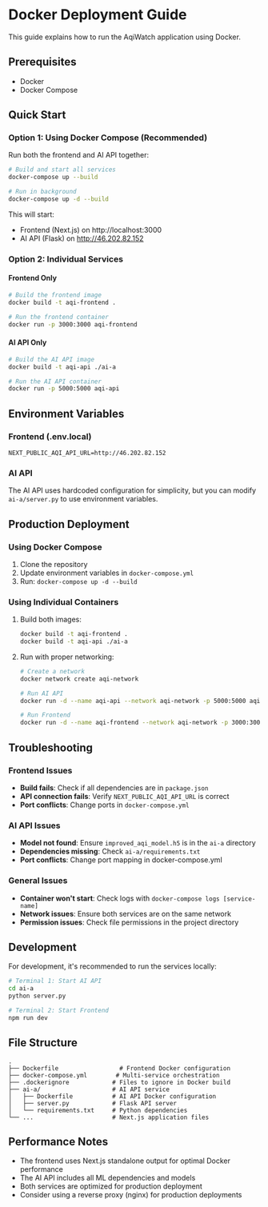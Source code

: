 # Docker Deployment Guide

This guide explains how to run the AqiWatch application using Docker.

## Prerequisites

- Docker
- Docker Compose

## Quick Start

### Option 1: Using Docker Compose (Recommended)

Run both the frontend and AI API together:

```bash
# Build and start all services
docker-compose up --build

# Run in background
docker-compose up -d --build
```

This will start:
- Frontend (Next.js) on http://localhost:3000
- AI API (Flask) on http://46.202.82.152

### Option 2: Individual Services

#### Frontend Only

```bash
# Build the frontend image
docker build -t aqi-frontend .

# Run the frontend container
docker run -p 3000:3000 aqi-frontend
```

#### AI API Only

```bash
# Build the AI API image
docker build -t aqi-api ./ai-a

# Run the AI API container
docker run -p 5000:5000 aqi-api
```

## Environment Variables

### Frontend (.env.local)

```env
NEXT_PUBLIC_AQI_API_URL=http://46.202.82.152
```

### AI API

The AI API uses hardcoded configuration for simplicity, but you can modify `ai-a/server.py` to use environment variables.

## Production Deployment

### Using Docker Compose

1. Clone the repository
2. Update environment variables in `docker-compose.yml`
3. Run: `docker-compose up -d --build`

### Using Individual Containers

1. Build both images:
   ```bash
   docker build -t aqi-frontend .
   docker build -t aqi-api ./ai-a
   ```

2. Run with proper networking:
   ```bash
   # Create a network
   docker network create aqi-network
   
   # Run AI API
   docker run -d --name aqi-api --network aqi-network -p 5000:5000 aqi-api
   
   # Run Frontend
   docker run -d --name aqi-frontend --network aqi-network -p 3000:3000 -e NEXT_PUBLIC_AQI_API_URL=http://aqi-api:5000 aqi-frontend
   ```

## Troubleshooting

### Frontend Issues

- **Build fails**: Check if all dependencies are in `package.json`
- **API connection fails**: Verify `NEXT_PUBLIC_AQI_API_URL` is correct
- **Port conflicts**: Change ports in `docker-compose.yml`

### AI API Issues

- **Model not found**: Ensure `improved_aqi_model.h5` is in the `ai-a` directory
- **Dependencies missing**: Check `ai-a/requirements.txt`
- **Port conflicts**: Change port mapping in docker-compose.yml

### General Issues

- **Container won't start**: Check logs with `docker-compose logs [service-name]`
- **Network issues**: Ensure both services are on the same network
- **Permission issues**: Check file permissions in the project directory

## Development

For development, it's recommended to run the services locally:

```bash
# Terminal 1: Start AI API
cd ai-a
python server.py

# Terminal 2: Start Frontend
npm run dev
```

## File Structure

```
.
├── Dockerfile                 # Frontend Docker configuration
├── docker-compose.yml        # Multi-service orchestration
├── .dockerignore            # Files to ignore in Docker build
├── ai-a/                    # AI API service
│   ├── Dockerfile           # AI API Docker configuration
│   ├── server.py            # Flask API server
│   └── requirements.txt     # Python dependencies
└── ...                      # Next.js application files
```

## Performance Notes

- The frontend uses Next.js standalone output for optimal Docker performance
- The AI API includes all ML dependencies and models
- Both services are optimized for production deployment
- Consider using a reverse proxy (nginx) for production deployments
